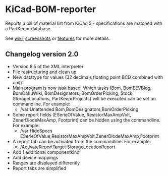 # KiCad-BOM-reporter
Reports a bill of material list from KiCad 5 - specifications are matched with a PartKeepr database

See [wiki](https://github.com/HendriXML/KiCad-BOM-reporter/wiki), [screenshots](https://github.com/HendriXML/KiCad-BOM-reporter/wiki/Screenshots) or [features](https://github.com/HendriXML/KiCad-BOM-reporter/wiki/Features) for more details.

## Changelog version 2.0
* Version 6.5 of the XML interpreter
* File restructuring and clean up
* New datatype for values (32 decimals floating point BCD combined with unit)
* Main program is now task based. Which tasks (Bom, BomEEVBlog, BomDokuWiki, BomDesignators, BomOrderPicking, Stock, StorageLocations, PartKeeprProjects) will be executed can be set on commandline. For example:
  *   /var Unattended Bom,BomDesignators,BomOrderPicking
* Some report fields (ESerieOfValue, ResistorMaxAmpVolt, ZenerDiodeMaxAmp, Footprint) can be hidden using the commandline. For example:
  *   /var HideSpecs ESerieOfValue,ResistorMaxAmpVolt,ZenerDiodeMaxAmp,Footprint
* A report tab can be activated from the commandline. For example:
  *   /ActivateReportTarget StorageLocationReport
* Add 1 additional componentkind
* Add device mappings
* Ranges are displayed differently
* Report tabs are simplified
